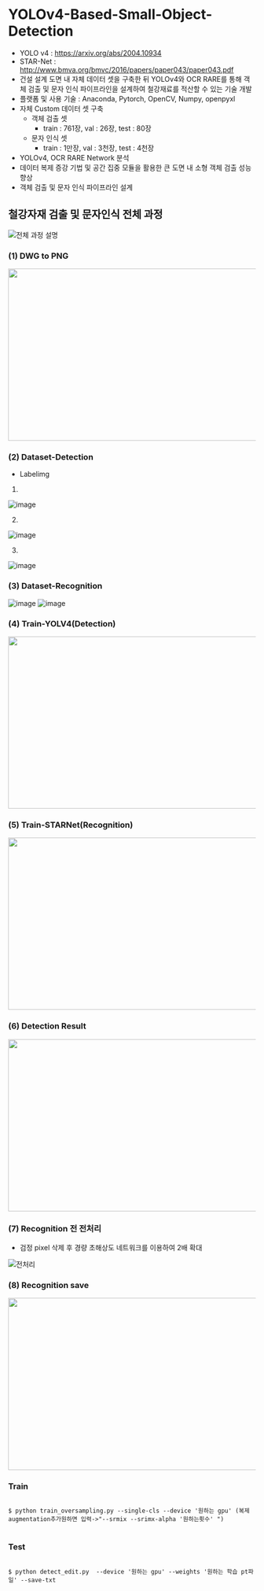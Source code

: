 # YOLOv4-Based-Small-Object-Detection   

  * YOLO v4 : https://arxiv.org/abs/2004.10934
  * STAR-Net : http://www.bmva.org/bmvc/2016/papers/paper043/paper043.pdf
  * 건설 설계 도면 내 자체 데이터 셋을 구축한 뒤 YOLOv4와 OCR RARE를 통해 객체 검출 및 문자 인식 파이프라인을 설계하여 철강재료를 적산할 수 있는 기술 개발
  * 플랫폼 및 사용 기술 : Anaconda, Pytorch, OpenCV, Numpy, openpyxl
  * 자체 Custom 데이터 셋 구축
    * 객체 검출 셋
        * train : 761장, val : 26장, test : 80장
    * 문자 인식 셋
        * train : 1만장, val : 3천장, test : 4천장
  * YOLOv4, OCR RARE Network 분석
  * 데이터 복제 증강 기법 및 공간 집중 모듈을 활용한 큰 도면 내 소형 객체 검출 성능 향상
  * 객체 검출 및 문자 인식 파이프라인 설계

   
   
## 철강자재 검출 및 문자인식 전체 과정
![전체 과정 설명](https://user-images.githubusercontent.com/61686244/143766402-556fdbdb-91c0-4daf-96f4-fe6d04164018.png)

 
### (1) DWG to PNG
<img src=https://user-images.githubusercontent.com/61686244/140644084-5d54b60f-ade8-44b0-b9b3-9e3cc5544d55.png width="600" height="350"/>


 
### (2) Dataset-Detection

* Labelimg

 1)
![image](https://user-images.githubusercontent.com/61686244/143766264-5307513d-5179-4185-9431-6c7b242973e3.png)

 2)
![image](https://user-images.githubusercontent.com/61686244/143766291-82a12215-a45a-48e8-9ae3-d8009d60519f.png)

 3)
![image](https://user-images.githubusercontent.com/61686244/143766234-5f08cb38-18ea-4f51-beae-11bcc9aa167f.png)



### (3) Dataset-Recognition
![image](https://user-images.githubusercontent.com/61686244/143766195-4634ac46-366c-4d47-b5bd-019ff00c10f6.png)
![image](https://user-images.githubusercontent.com/61686244/143766198-d6100669-8631-4cce-93fe-39a5f4b98e60.png)





### (4) Train-YOLV4(Detection)



<img src=https://user-images.githubusercontent.com/61686244/140644564-8a0b8e71-82c1-4cc1-82b0-267dbf084091.png width="600" height="350"/>

### (5) Train-STARNet(Recognition)

<img src=https://user-images.githubusercontent.com/61686244/140644576-83318270-68b7-4f2e-87a6-8d9dfe99eddd.png width="600" height="350"/>

### (6) Detection Result


<img src=https://user-images.githubusercontent.com/61686244/140699624-245d2041-9b11-4230-b42a-5ed6e7c164f0.png width="600" height="350"/>

### (7) Recognition 전 전처리

* 검정 pixel 삭제 후 경량 초해상도 네트워크를 이용하여 2배 확대

![전처리](https://user-images.githubusercontent.com/61686244/143766636-04334ec0-567f-4580-8fa5-dcd6153246ce.png)

### (8) Recognition save 


<img src=https://user-images.githubusercontent.com/61686244/140699737-fc51ce5a-f7bf-4a52-9eed-5ce25b6efc36.png width="600" height="350"/>

### Train
<pre>
<code>
$ python train_oversampling.py --single-cls --device '원하는 gpu' (복제augmentation추가원하면 입력->"--srmix --srimx-alpha '원하는횟수' ") 
</code>
</pre>

### Test
<pre>
<code>
$ python detect_edit.py  --device '원하는 gpu' --weights '원하는 학습 pt파일' --save-txt
</code>
</pre>

